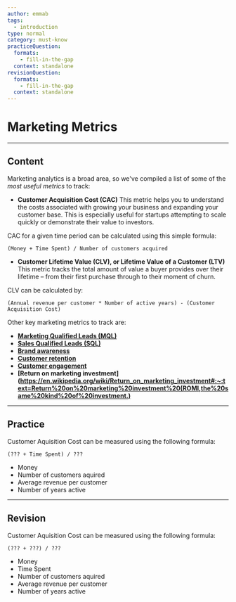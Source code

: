 ```yaml
---
author: emmab
tags:
  - introduction
type: normal
category: must-know
practiceQuestion:
  formats:
    - fill-in-the-gap
  context: standalone
revisionQuestion:
  formats:
    - fill-in-the-gap
  context: standalone
---
```


# Marketing Metrics


---

## Content

Marketing analytics is a broad area, so we've compiled a list of some of the *most useful metrics* to track:

- **Customer Acquisition Cost (CAC)**
  This metric helps you to understand the costs associated with growing your business and expanding your customer base. This is especially useful for startups attempting to scale quickly or demonstrate their value to investors.

CAC for a given time period can be calculated using this simple formula:

```plain-text
(Money + Time Spent) / Number of customers acquired
```

- **Customer Lifetime Value (CLV), or Lifetime Value of a Customer (LTV)**
  This metric tracks the total amount of value a buyer provides over their lifetime – from their first purchase through to their moment of churn.

CLV can be calculated by:

```plain-text
(Annual revenue per customer * Number of active years) - (Customer Acquisition Cost)
```

Other key marketing metrics to track are:

- **[Marketing Qualified Leads (MQL)](https://www.act-on.com/blog/7-steps-defining-marketing-qualified-lead-mql/)**
- **[Sales Qualified Leads (SQL)](https://www.newbreedmarketing.com/blog/what-is-a-sales-qualified-lead)**
- **[Brand awareness](https://www.brandwatch.com/blog/how-to-measure-brand-awareness/)**
- **[Customer retention](https://www.evergage.com/blog/how-calculate-customer-retention/)**
- **[Customer engagement](https://www.bernardmarr.com/default.asp?contentID=1375)**
- **[Return on marketing investment](<https://en.wikipedia.org/wiki/Return_on_marketing_investment#:~:text=Return%20on%20marketing%20investment%20(ROMI,the%20same%20kind%20of%20investment.)>**


---

## Practice

Customer Aquisition Cost can be measured using the following formula:

```plain-text
(??? + Time Spent) / ???
```

- Money
- Number of customers aquired
- Average revenue per customer
- Number of years active


---

## Revision

Customer Aquisition Cost can be measured using the following formula:

```plain-text
(??? + ???) / ???
```

- Money
- Time Spent
- Number of customers aquired
- Average revenue per customer
- Number of years active
